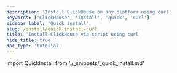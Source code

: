 ```yaml
---
description: 'Install ClickHouse on any platform using curl'
keywords: ['ClickHouse', 'install', 'quick', 'curl']
sidebar_label: 'Quick install'
slug: /install/quick-install-curl
title: 'Install ClickHouse via script using curl'
hide_title: true
doc_type: 'tutorial'
---
```


import QuickInstall from './_snippets/_quick_install.md'

<QuickInstall/>

